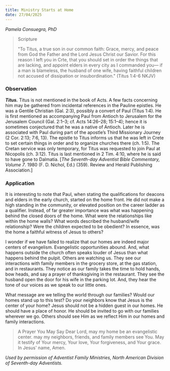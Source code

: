 ```yaml
---
title: Ministry Starts at Home
date: 27/04/2025
---
```


_Pamela Consuegra, PhD_

> <p>Scripture</p>
> "To Titus, a true son in our common faith: Grace, mercy, and peace from God the Father and the Lord Jesus Christ our Savior. For this reason I left you in Crte, that you should set in order the things that are lacking, and appoint elders in every city as I commanded you— if a man is blameless, the husband of one wife, having faithful children not accused of dissipation or insubordination." (Titus 1:4-6 NKJV)

### Observation

**_Titus._** Titus is not mentioned in the book of Acts. A few facts concerning him may be gathered from incidental references in the Pauline epistles. He was a Gentile Christian (Gal. 2:3), possibly a convert of Paul (Titus 1:4). He is first mentioned as accompanying Paul from Antioch to Jerusalem for the Jerusalem Council (Gal. 2:1–3; cf. Acts 14:26–28; 15:1–4); hence it is sometimes conjectured that he was a native of Antioch. Later he is associated with Paul during part of the apostle’s Third Missionary Journey (2 Cor. 2:13; 7:6, 13). The epistle to Titus informs us that he was left in Crete to set certain things in order and to organize churches there (ch. 1:5). The Cretan service was only temporary, for Titus was requested to join Paul at Nicopolis (ch. 3:12). Titus is last mentioned in 2 Tim. 4:10, where he is said to have gone to Dalmatia. [_The Seventh-day Adventist Bible Commentary, Volume 7_. 1980 (F. D. Nichol, Ed.) (359). Review and Herald Publishing Association.]

### Application

It is interesting to note that Paul, when stating the qualifications for deacons and elders in the early church, started on the home front. He did not make a high standing in the community, or elevated position on the career ladder as a qualifier. Instead, of far greater importance was what was happening behind the closed doors of the home. What were the relationships like within the home walls? What words described the husband/wife relationship? Were the children expected to be obedient? In essence, was the home a faithful witness of Jesus to others?

I wonder if we have failed to realize that our homes are indeed major centers of evangelism. Evangelistic opportunities abound. And, what happens outside the church often speaks louder of Jesus than what happens behind the pulpit. Others are watching us. They see our interactions with family members in the grocery store, at the gas station, and in restaurants. They notice as our family takes the time to hold hands, bow heads, and say a prayer of thanksgiving in the restaurant. They see the husband open the door for his wife in the parking lot. And, they hear the tone of our voices as we speak to our little ones.

What message are we telling the world through our families? Would our homes stand up to this test? Do your neighbors know that Jesus is the center of your home? Jesus should not be a hidden guest in our homes. He should have a place of honor. He should be invited to go with our families wherever we go. Others should see Him as we reflect Him in our homes and family interactions.

> <callout>A Prayer You May Say</callout>
> Dear Lord, may my home be an evangelistic center. may my neighbors, friends, and family members see You. May it testify of Your mercy, Your love, Your forgiveness, and Your grace. In Jesus' name, Amen.

_Used by permission of Adventist Family Ministries, North American Division of Seventh-day Adventists._